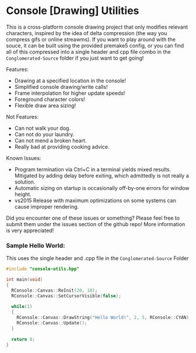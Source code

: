 # Console [Drawing] Utilities
This is a cross-platform console drawing project that only modifies relevant characters, inspired by the idea of delta compression (the way you compress gifs or online streawms). If you want to play around with the souce, it can be built using the provided premake5 config, or you can find all of this compressed into a single header and cpp file combo in the `Conglomerated-Source` folder if you just want to get going!

Features:

- Drawing at a specified location in the console!
- Simplified console drawing/write calls!
- Frame interpolation for higher update speeds!
- Foreground character colors!
- Flexible draw area sizing!

Not Features:

- Can not walk your dog.
- Can not do your laundry.
- Can not mend a broken heart.
- Really bad at providing cooking advice.

Known Issues:

- Program termination via Ctrl+C in a terminal yields mixed results. Mitigated by adding delay before exiting, which admittedly is not really a solution.
- Automatic sizing on startup is occasionally off-by-one errors for window height.
- vs2015 Release with maximum optimizations on some systems can cause improper rendering.

Did you encounter one of these issues or something? Please feel free to submit them under the issues section of the github repo! More information is very appreciated!

### Sample Hello World:
This uses the single header and .cpp file in the `Conglomerated-Source` Folder
```c++
#include "console-utils.hpp"

int main(void)
{
  RConsole::Canvas::ReInit(20, 10);
  RConsole::Canvas::SetCursorVisible(false);
  
  while(1)
  {
    RConsole::Canvas::DrawString("Hello World!", 2, 5, RConsole::CYAN);
    RConsole::Canvas::Update();
  }
  
  return 0;
}
```
